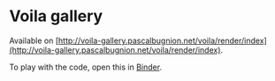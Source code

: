 
# Voila gallery

Available on [http://voila-gallery.pascalbugnion.net/voila/render/index](http://voila-gallery.pascalbugnion.net/voila/render/index).

To play with the code, open this in [Binder](https://mybinder.org/v2/gh/pbugnion/voila-gallery/master?urlpath=voila%2Ftree).
